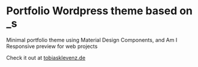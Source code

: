 
Portfolio Wordpress theme based on _s
===

Minimal portfolio theme using Material Design Components, and Am I Responsive preview for web projects

Check it out at [tobiasklevenz.de](https://tobiasklevenz.de)
